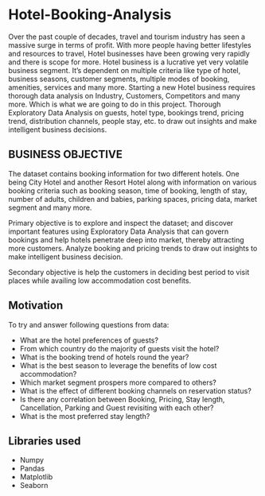 # Hotel-Booking-Analysis
Over the past couple of decades, travel and tourism industry has seen a massive surge in terms of profit. With more people having better lifestyles and resources to travel, Hotel businesses have been growing very rapidly and there is scope for more. Hotel business is a lucrative yet very volatile business segment. It’s dependent on multiple criteria like type of hotel, business seasons, customer segments, multiple modes of booking, amenities, services and many more. Starting a new Hotel business requires thorough data analysis on Industry, Customers, Competitors and many more. Which is what we are going to do in this project. Thorough Exploratory Data Analysis on guests, hotel type, bookings trend, pricing trend, distribution channels, people stay, etc. to draw out insights and make intelligent business decisions.   

## BUSINESS OBJECTIVE

The dataset contains booking information for two different hotels. One being City Hotel and another Resort Hotel along with information on various booking criteria such as booking season, time of booking, length of stay, number of adults, children and babies, parking spaces, pricing data, market segment and many more.

Primary objective is to explore and inspect the dataset; and discover important features using Exploratory Data Analysis that can govern bookings and help hotels penetrate deep into market, thereby attracting more customers. Analyze booking and pricing trends to draw out insights to make intelligent business decision.

Secondary objective is help the customers in deciding best period to visit places while availing low accommodation cost benefits.

## Motivation
To try and answer following questions from data:
* What are the hotel preferences of guests?
* From which country do the majority of guests visit the hotel?
* What is the booking trend of hotels round the year?
* What is the best season to leverage the benefits of low cost accommodation?
* Which market segment prospers more compared to others?
* What is the effect of different booking channels on reservation status?
* Is there any correlation between Booking, Pricing, Stay length, Cancellation, Parking and Guest revisiting with each other?
* What is the most preferred stay length?

## Libraries used
* Numpy
* Pandas
* Matplotlib
* Seaborn
